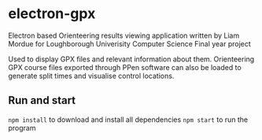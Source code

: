 # electron-gpx

Electron based Orienteering results viewing application written by Liam Mordue for Loughborough Univerisity Computer Science Final year project

Used to display GPX files and relevant information about them. Orienteering GPX course files exported through PPen software can also be loaded to generate split times and visualise control locations.

## Run and start

`npm install` to download and install all dependencies
`npm start` to run the program
